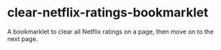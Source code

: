 clear-netflix-ratings-bookmarklet
=================================

A bookmarklet to clear all Netflix ratings on a page, then move on to the next page.
